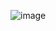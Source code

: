 ![image](https://github.com/Benja-Palacios/sliderbar_navbar_footer/assets/123142076/a9ed0688-e132-43ef-81e0-e2f85a0bba7e)

